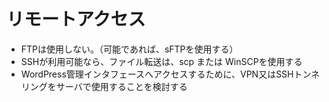 
# リモートアクセス

* FTPは使用しない。（可能であれば、sFTPを使用する）
* SSHが利用可能なら、ファイル転送は、scp または WinSCPを使用する
* WordPress管理インタフェースへアクセスするために、VPN又はSSHトンネリングをサーバで使用することを検討する
